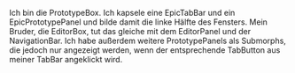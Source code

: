 Ich bin die PrototypeBox. Ich kapsele eine EpicTabBar und ein EpicPrototypePanel und bilde damit die linke Hälfte des Fensters. Mein Bruder, die EditorBox, tut das gleiche mit dem EditorPanel und der NavigationBar. Ich habe außerdem weitere PrototypePanels als Submorphs, die jedoch nur angezeigt werden, wenn der entsprechende TabButton aus meiner TabBar angeklickt wird.